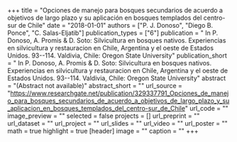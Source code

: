 +++
title = "Opciones de manejo para bosques secundarios de acuerdo a objetivos de largo plazo y su aplicación en bosques templados del centro-sur de Chile"
date = "2018-01-01"
authors = ["P. J. Donoso", "Diego B. Ponce", "C. Salas-Eljatib"]
publication_types = ["6"]
publication = " In P. Donoso, A. Promis & D. Soto: Silvicultura en bosques nativos.	Experiencias en silvicultura y restauracion en Chile, Argentina y el oeste de Estados Unidos.  93--114. Valdivia, Chile: Oregon State University"
publication_short = " In P. Donoso, A. Promis & D. Soto: Silvicultura en bosques nativos.	Experiencias en silvicultura y restauracion en Chile, Argentina y el oeste de Estados Unidos.  93--114. Valdivia, Chile: Oregon State University"
abstract = "(Abstract not available)"
abstract_short = ""
url_source = "https://www.researchgate.net/publication/329337791_Opciones_de_manejo_para_bosques_secundarios_de_acuerdo_a_objetivos_de_largo_plazo_y_su_aplicacion_en_bosques_templados_del_centro-sur_de_Chile"
url_code = ""
image_preview = ""
selected = false
projects = []
url_preprint = ""
url_dataset = ""
url_project = ""
url_slides = ""
url_video = ""
url_poster = ""
math = true
highlight = true
[header]
image = ""
caption = ""
+++
